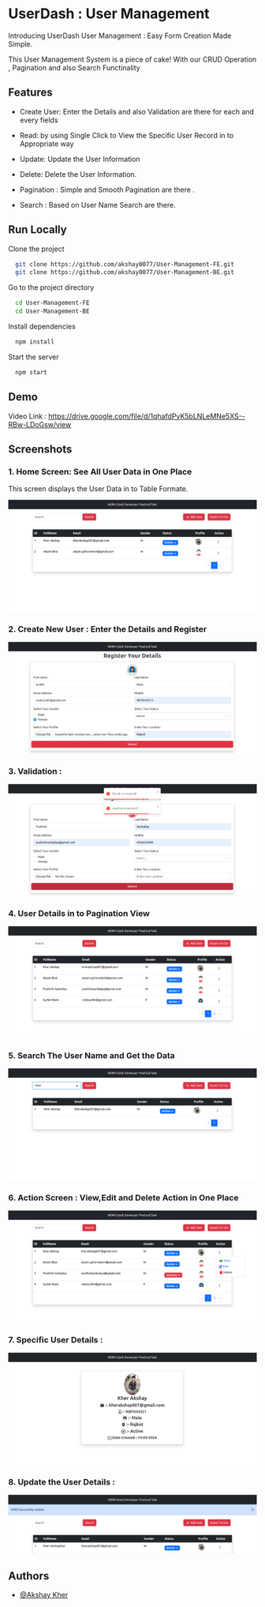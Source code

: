 
# UserDash : User Management 

Introducing UserDash User Management : Easy Form Creation Made Simple.

This User Management System is a piece of cake! With our CRUD Operation , Pagination and also Search Functinality

## Features

- Create User: Enter the Details and also Validation are there for each and every fields

- Read: by using Single Click to View the Specific User Record in to Appropriate way

- Update: Update the User Information

- Delete: Delete the User Information.

- Pagination : Simple and Smooth Pagination are there .

- Search : Based on User Name Search are there. 


## Run Locally

Clone the project

```bash
  git clone https://github.com/akshay0077/User-Management-FE.git
  git clone https://github.com/akshay0077/User-Management-BE.git
```

Go to the project directory

```bash
  cd User-Management-FE
  cd User-Management-BE
```

Install dependencies

```bash
  npm install
```

Start the server

```bash
  npm start
```


## Demo

Video Link : https://drive.google.com/file/d/1qhafdPyK5bLNLeMNe5XS--RBw-LDoGsw/view


## Screenshots

### 1. Home Screen:  See All User Data in One Place

This screen displays the User Data in to Table Formate.

![alt text](https://raw.githubusercontent.com/akshay0077/User-Management-FE/master/website-screenshot/01-user-data.png)


### 2. Create New User : Enter the Details and Register

![alt text](https://raw.githubusercontent.com/akshay0077/User-Management-FE/master/website-screenshot/02-registration.png)

### 3. Validation :

![alt text](https://raw.githubusercontent.com/akshay0077/User-Management-FE/master/website-screenshot/03-registration-with-error.png)


### 4. User Details in to Pagination View

![alt text](https://raw.githubusercontent.com/akshay0077/User-Management-FE/master/website-screenshot/04-pagination-view.png)

### 5. Search The User Name and Get the Data

![alt text](https://raw.githubusercontent.com/akshay0077/User-Management-FE/master/website-screenshot/05-search-by-name.png)

### 6. Action Screen : View,Edit and Delete Action in One Place

![alt text](https://raw.githubusercontent.com/akshay0077/User-Management-FE/master/website-screenshot/06-action-view.png)

### 7. Specific User Details :

![alt text](https://raw.githubusercontent.com/akshay0077/User-Management-FE/master/website-screenshot/07-user-details.png)

### 8. Update the User Details :
![alt text](https://raw.githubusercontent.com/akshay0077/User-Management-FE/master/website-screenshot/08-user-update.png)



## Authors

- [@Akshay Kher](https://github.com/akshay0077)
